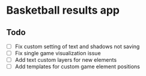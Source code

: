 # Basketball results app
## Todo
- [ ] Fix custom setting of text and shadows not saving
- [ ] Fix single game visualization issue
- [ ] Add text custom layers for new elements
- [ ] Add templates for custom game element positions